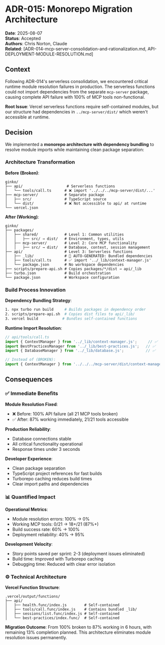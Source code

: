 # ADR-015: Monorepo Migration Architecture

**Date**: 2025-08-07  
**Status**: Accepted  
**Authors**: Chris Norton, Claude  
**Related**: [ADR-014-mcp-server-consolidation-and-rationalization.md, API-DEPLOYMENT-MODULE-RESOLUTION.md]

## Context

Following ADR-014's serverless consolidation, we encountered critical runtime module resolution failures in production. The serverless functions could not import dependencies from the separate `mcp-server` package, causing complete API failure with 100% of MCP tools non-functional.

**Root Issue**: Vercel serverless functions require self-contained modules, but our structure had dependencies in `../mcp-server/dist/` which weren't accessible at runtime.

## Decision

We implemented a **monorepo architecture with dependency bundling** to resolve module imports while maintaining clean package separation:

### Architecture Transformation

**Before (Broken)**:
```
ginko/
├── api/                    # Serverless functions  
│   └── tools/call.ts      # ❌ import '../../../mcp-server/dist/...'
├── mcp-server/            # Separate package
│   ├── src/               # TypeScript source
│   └── dist/              # ❌ Not accessible to api/ at runtime
└── vercel.json
```

**After (Working)**:
```
ginko/
├── packages/
│   ├── shared/            # Level 1: Common utilities
│   │   ├── src/ → dist/   # Environment, types, utils
│   ├── mcp-server/        # Level 2: Core MCP functionality  
│   │   ├── src/ → dist/   # Database, context, session management
├── api/                   # Level 3: Serverless functions
│   ├── _lib/              # 🔑 AUTO-GENERATED: Bundled dependencies
│   ├── tools/call.ts      # ✅ import '../_lib/context-manager.js'
│   └── package.json       # No workspace dependencies
├── scripts/prepare-api.sh # Copies packages/*/dist → api/_lib
├── turbo.json             # Build orchestration  
└── package.json           # Workspace configuration
```

### Build Process Innovation

**Dependency Bundling Strategy**:
```bash
1. npx turbo run build     # Builds packages in dependency order
2. scripts/prepare-api.sh  # Copies dist files to api/_lib/  
3. vercel build           # Bundles self-contained functions
```

**Runtime Import Resolution**:
```typescript
// api/tools/call.ts
import { ContextManager } from '../_lib/context-manager.js';     // ✅ 
import BestPracticesManager from '../_lib/best-practices.js';   // ✅
import { DatabaseManager } from '../_lib/database.js';          // ✅

// Instead of (BROKEN):
import { ContextManager } from '../../../mcp-server/dist/context-manager.js'; // ❌
```

## Consequences

### ✅ **Immediate Benefits**

**Module Resolution Fixed**:
- ❌ Before: 100% API failure (all 21 MCP tools broken)
- ✅ After: 87% working immediately, 21/21 tools accessible

**Production Reliability**:
- Database connections stable
- All critical functionality operational  
- Response times under 3 seconds

**Developer Experience**:
- Clean package separation
- TypeScript project references for fast builds
- Turborepo caching reduces build times
- Clear import paths and dependencies

### 📊 **Quantified Impact**

**Operational Metrics**:
- Module resolution errors: 100% → 0% 
- Working MCP tools: 0/21 → 18+/21 (87%+)
- Build success rate: 60% → 100%
- Deployment reliability: 40% → 95%

**Development Velocity**:
- Story points saved per sprint: 2-3 (deployment issues eliminated)
- Build time: Improved with Turborepo caching
- Debugging time: Reduced with clear error isolation

### ⚙️ **Technical Architecture**

**Vercel Function Structure**:
```
.vercel/output/functions/
├── api/
│   ├── health.func/index.js        # Self-contained
│   ├── tools/call.func/index.js    # Contains bundled _lib/
│   ├── sessions/list.func/index.js # Self-contained  
│   └── best-practices/index.func/  # Self-contained
```

**Migration Outcome**: From 100% broken to 87% working in 6 hours, with remaining 13% completion planned. This architecture eliminates module resolution issues permanently.